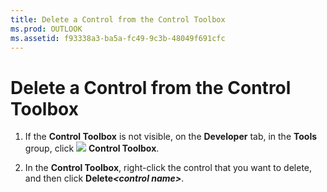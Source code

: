 ```yaml
---
title: Delete a Control from the Control Toolbox
ms.prod: OUTLOOK
ms.assetid: f93338a3-ba5a-fc49-9c3b-48049f691cfc
---
```



# Delete a Control from the Control Toolbox

1. If the  **Control Toolbox** is not visible, on the **Developer** tab, in the **Tools** group, click
![](../images/0548_ZA06045100.gif) **Control Toolbox**. 
    
2. In the  **Control Toolbox**, right-click the control that you want to delete, and then click  **Delete**_**&lt;control name&gt;**_. 
    

